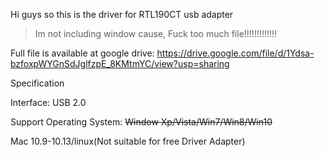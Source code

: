 Hi guys so this is the driver for RTL190CT usb adapter
> Im not including window cause, Fuck too much file!!!!!!!!!!!!!


Full file is available at google drive:
https://drive.google.com/file/d/1Ydsa-bzfoxpWYGnSdJglfzpE_8KMtmYC/view?usp=sharing

Specification

Interface: USB 2.0

Support Operating System:
~~Window Xp/Vista/Win7/Win8/Win10~~

Mac 10.9-10.13/linux(Not suitable for free Driver Adapter)
